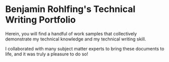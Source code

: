 # Benjamin Rohlfing's Technical Writing Portfolio

Herein, you will find a handful of work samples that collectively demonstrate my technical knowledge and my technical writing skill. 

I collaborated with many subject matter experts to bring these documents to life, and it was truly a pleasure to do so!
